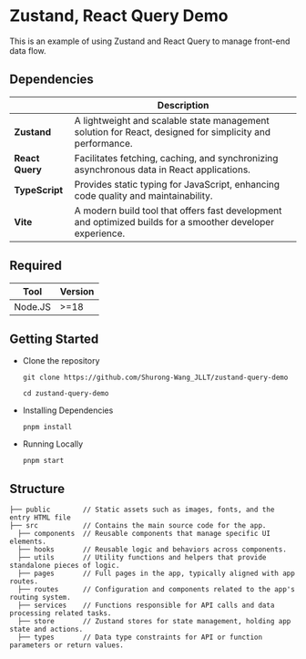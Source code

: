 # Zustand, React Query Demo

This is an example of using Zustand and React Query to manage front-end data flow.

## **Dependencies**

|                 | Description                                                                                                |
| --------------- | ---------------------------------------------------------------------------------------------------------- |
| **Zustand**     | A lightweight and scalable state management solution for React, designed for simplicity and performance.   |
| **React Query** | Facilitates fetching, caching, and synchronizing asynchronous data in React applications.                  |
| **TypeScript**  | Provides static typing for JavaScript, enhancing code quality and maintainability.                         |
| **Vite**        | A modern build tool that offers fast development and optimized builds for a smoother developer experience. |

## Required

| Tool    | Version |
| ------- | ------- |
| Node.JS | >=18    |

## Getting Started

- Clone the repository

  ```
  git clone https://github.com/Shurong-Wang_JLLT/zustand-query-demo
  ```

  ```
  cd zustand-query-demo
  ```

- Installing Dependencies

  ```
  pnpm install
  ```

- Running Locally

  ```
  pnpm start
  ```

## Structure

```
├── public        // Static assets such as images, fonts, and the entry HTML file
├── src           // Contains the main source code for the app.
  ├── components  // Reusable components that manage specific UI elements.
  ├── hooks       // Reusable logic and behaviors across components.
  ├── utils       // Utility functions and helpers that provide standalone pieces of logic.
  ├── pages       // Full pages in the app, typically aligned with app routes.
  ├── routes      // Configuration and components related to the app's routing system.
  ├── services    // Functions responsible for API calls and data processing related tasks.
  ├── store       // Zustand stores for state management, holding app state and actions.
  ├── types       // Data type constraints for API or function parameters or return values.
```
